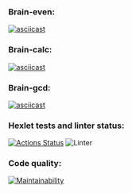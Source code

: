 
### Brain-even:
[![asciicast](https://asciinema.org/a/3f9zMr4uSopRM9WdebRpwG3KH.svg)](https://asciinema.org/a/3f9zMr4uSopRM9WdebRpwG3KH)
### Brain-calc:
[![asciicast](https://asciinema.org/a/ShCgG8Hst0reT2a0aVZywjkj4.svg)](https://asciinema.org/a/ShCgG8Hst0reT2a0aVZywjkj4)
### Brain-gcd:
[![asciicast](https://asciinema.org/a/5GZ19ir1plD6PfBAHzsENLgbh.svg)](https://asciinema.org/a/5GZ19ir1plD6PfBAHzsENLgbh)

### Hexlet tests and linter status:
[![Actions Status](https://github.com/SmorodinaVik/frontend-project-lvl1/workflows/hexlet-check/badge.svg)](https://github.com/SmorodinaVik/frontend-project-lvl1/actions)
![Linter](https://github.com/SmorodinaVik/frontend-project-lvl1/workflows/Linter/badge.svg)
### Code quality:
[![Maintainability](https://api.codeclimate.com/v1/badges/a99a88d28ad37a79dbf6/maintainability)](https://codeclimate.com/github/codeclimate/codeclimate/maintainability)
